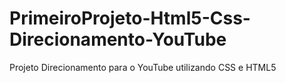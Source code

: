 # PrimeiroProjeto-Html5-Css-Direcionamento-YouTube
 Projeto Direcionamento para o YouTube utilizando CSS e HTML5
